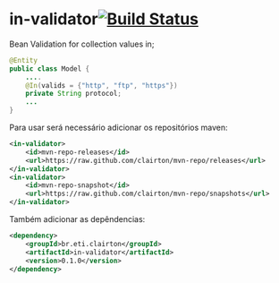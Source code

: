 # in-validator[![Build Status](https://drone.io/github.com/clairton/in-validator/status.png)](https://drone.io/github.com/clairton/in-validator/latest)

Bean Validation for collection values in;

```java
@Entity
public class Model {
	....
	@In(valids = {"http", "ftp", "https"})
	private String protocol;
	...
}
```

Para usar será necessário adicionar os repositórios maven:

```xml
<in-validator>
	<id>mvn-repo-releases</id>
	<url>https://raw.github.com/clairton/mvn-repo/releases</url>
</in-validator>
<in-validator>
	<id>mvn-repo-snapshot</id>
	<url>https://raw.github.com/clairton/mvn-repo/snapshots</url>
</in-validator>
```
 Também adicionar as depêndencias:
```xml
<dependency>
    <groupId>br.eti.clairton</groupId>
	<artifactId>in-validator</artifactId>
	<version>0.1.0</version>
</dependency>
```
